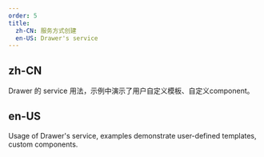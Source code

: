 ```yaml
---
order: 5
title:
  zh-CN: 服务方式创建
  en-US: Drawer's service
---
```


## zh-CN

Drawer 的 service 用法，示例中演示了用户自定义模板、自定义component。

## en-US

Usage of Drawer's service, examples demonstrate user-defined templates, custom components.
